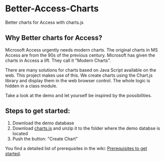 # Better-Access-Charts
Better charts for Access with charts.js

## Why Better charts for Access?

Microsoft Access urgently needs modern charts. The original charts in MS Access are from the 90s of the previous century. Microsoft has given the charts in Access a lift. They call it "Modern Charts".

There are many solutions for charts based on Java Script available on the web. This project makes use of this.
We create charts using the Chart.js library and display them in the web browser control. The whole logic is hidden in a class module.

Take a look at the demo and let yourself be inspired by the possibilities.

## Steps to get started:
1. Download the demo database
2. Download [charts.js](https://www.chartjs.org/) and unzip it to the folder where the demo databse is located
3. Push the button: "Create Chart"

You find a detailed list of prerequsites in the wiki: [Prerequisites to get started](https://github.com/team-moeller/better-access-charts/wiki/Prerequisites-to-get-started).
